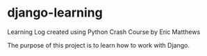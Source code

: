 # django-learning
Learning Log created using Python Crash Course by Eric Matthews

The purpose of this project is to learn how to work with Django.

